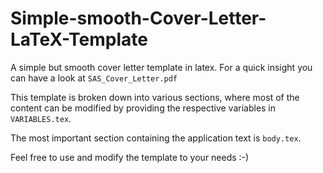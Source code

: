 # Simple-smooth-Cover-Letter-LaTeX-Template

A simple but smooth cover letter template in latex.
For a quick insight you can have a look at ```SAS_Cover_Letter.pdf```

This template is broken down into various sections, where most of the content can be modified by providing the respective variables in ```VARIABLES.tex```.

The most important section containing the application text is ```body.tex```.

Feel free to use and modify the template to your needs :-)

